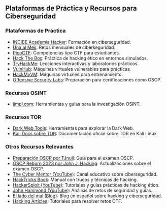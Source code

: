 ## Plataformas de Práctica y Recursos para Ciberseguridad

### Plataformas de Práctica

*   [INCIBE Academia Hacker](https://www.incibe.es/ed2026/talento-hacker/academia-hacker): Formación en ciberseguridad.
*   [Una al Mes](https://unaalmes.hispasec.com/): Retos mensuales de ciberseguridad.
*   [PicoCTF](https://picoctf.org/): Competencias tipo CTF para estudiantes.
*   [Hack The Box](https://www.hackthebox.com/): Práctica de hacking ético en entornos simulados.
*   [TryHackMe](https://tryhackme.com/r/dashboard): Lecciones interactivas y laboratorios prácticos.
*   [VulnHub](https://www.vulnhub.com/): Máquinas virtuales vulnerables para prácticas.
*   [HackMyVM](https://hackmyvm.eu/): Máquinas virtuales para entrenamiento.
*   [Offensive Security Labs](https://www.offsec.com/labs/): Preparación para certificaciones como OSCP.

### Recursos OSINT

*   [jimpl.com](https://jimpl.com/): Herramientas y guías para la investigación OSINT.

### Recursos TOR

*   [Dark Web Tools](https://github.com/tjnull/TJ-OSINT-Notebook/blob/main/Raw%20Markdown/Resources/Tools/Dark%20Web.md): Herramientas para explorar la Dark Web.
*   [Kali Docs sobre TOR](https://www.kali.org/docs/tools/tor/): Documentación oficial sobre TOR en Kali Linux.

### Otros Recursos Relevantes

*   [Preparación OSCP por TJnull](https://www.netsecfocus.com/oscp/2021/05/06/The_Journey_to_Try_Harder-_TJnull-s_Preparation_Guide_for_PEN-200_PWK_OSCP_2.0.html): Guía para el examen OSCP.
*   [OSCP Reborn 2023 por John J. Hacking](https://johnjhacking.com/blog/oscp-reborn-2023/): Actualizaciones sobre el examen OSCP.
*   [The Cyber Mentor (YouTube)](https://www.youtube.com/c/thecybermentor): Canal educativo sobre ciberseguridad.
*   [HackTricks Book](https://book.hacktricks.wiki/en/index.html): Manual con trucos y técnicas de hacking.
*   [HackerSploit (YouTube)](https://www.youtube.com/@HackerSploit): Tutoriales y guías prácticas de hacking ético.
*   [John Hammond (YouTube)](https://www.youtube.com/@_JohnHammond): Análisis de retos de seguridad y guías.
*   [El lado del mal (Blog)](https://www.elladodelmal.com/): Blog en español sobre hacking y ciberseguridad.
*   [Hacking Articles](https://www.hackingarticles.in/ctf-challenges-walkthrough/): Tutoriales para resolver retos CTF.
